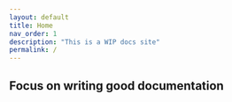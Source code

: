 ```yaml
---
layout: default
title: Home
nav_order: 1
description: "This is a WIP docs site"
permalink: /
---
```


## Focus on writing good documentation
